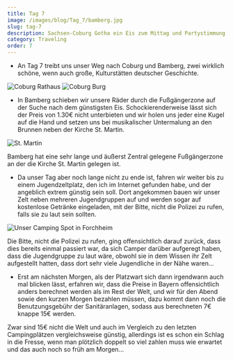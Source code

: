 ```yaml
---
title: Tag 7
image: /images/blog/Tag_7/bamberg.jpg
slug: tag-7
description: Sachsen-Coburg Gotha ein Eis zum Mittag und Partystimmung auf dem Zeltplatz.
category: Traveling
order: 7
---
```


- An Tag 7 treibt uns unser Weg nach Coburg und Bamberg, zwei wirklich schöne, wenn auch große, Kulturstätten deutscher Geschichte.

![Coburg Rathaus](/images/blog/Tag_7/coburg-rathaus.jpg)
![Coburg Burg](/images/blog/Tag_7/coburg-burg.jpg)

- In Bamberg schieben wir unsere Räder durch die Fußgängerzone auf der Suche nach dem günstigsten Eis. Schockierenderweise lässt sich der Preis von 1.30€ nicht unterbieten und wir holen uns jeder eine Kugel auf die Hand und setzen uns bei musikalischer Untermalung an den Brunnen neben der Kirche St. Martin.

![St. Martin](/images/blog/Tag_7/bamberg.jpg)

<sidenote title="Bamberg">
	<p>Bamberg hat eine sehr lange und äußerst Zentral gelegene Fußgängerzone an der die Kirche St. Martin gelegen ist.</p>
</sidenote>

- Da unser Tag aber noch lange nicht zu ende ist, fahren wir weiter bis zu einem Jugendzeltplatz, den ich im Internet gefunden habe, und der angeblich extrem günstig sein soll. Dort angekommen bauen wir unser Zelt neben mehreren Jugendgruppen auf und werden sogar auf kostenlose Getränke eingeladen, mit der Bitte, nicht die Polizei zu rufen, falls sie zu laut sein sollten.

![Unser Camping Spot in Forchheim](/images/blog/Tag_7/camping-forchheim.jpg)

<sidenote title="Absolute Spielverderber">
	<p>Die Bitte, nicht die Polizei zu rufen, ging offensichtlich darauf zurück, dass dies bereits einmal passiert war, da sich Camper darüber aufgeregt haben, dass die Jugendgruppe zu laut wäre, obwohl sie in dem Wissen ihr Zelt aufgestellt hatten, dass dort sehr viele Jugendliche in der Nähe waren...</p>
</sidenote>

- Erst am nächsten Morgen, als der Platzwart sich dann irgendwann auch mal blicken lässt, erfahren wir, dass die Preise in Bayern offensichtlich anders berechnet werden als im Rest der Welt, und wir für den Abend sowie den kurzen Morgen bezahlen müssen, dazu kommt dann noch die Benutzungsgebühr der Sanitäranlagen, sodass aus berechneten 7€ knappe 15€ werden.

<sidenote title="Preise">
	<p>Zwar sind 15€ nicht die Welt und auch im Vergleich zu den letzten Campingplätzen vergleichsweise günstig, allerdings ist es schon ein Schlag in die Fresse, wenn man plötzlich doppelt so viel zahlen muss wie erwartet und das auch noch so früh am Morgen...</p>
</sidenote>